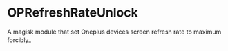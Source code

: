 # OPRefreshRateUnlock
A magisk module that set Oneplus devices screen refresh rate to maximum forcibly。
